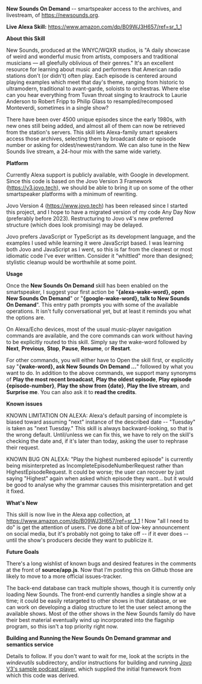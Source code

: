 **New Sounds On Demand** -- smartspeaker access to the archives, and livestream, of https://newsounds.org.

**Live Alexa Skill:** https://www.amazon.com/dp/B09WJ3H657/ref=sr_1_1

**About this Skill**

New Sounds, produced at the WNYC/WQXR studios, is "A daily showcase of weird and wonderful music from artists, composers and traditional musicians — all gleefully oblivious of their genres." It's an excellent resource for learning about music and performers that American radio stations don't (or didn't) often play. Each episode is centered around playing examples which meet that day's theme, ranging from historic to ultramodern, traditional to avant-garde, soloists to orchestras. Where else can you hear everything from Tuvan throat singing to krautrock to Laurie Anderson to Robert Fripp to Philip Glass to resampled/recomposed Monteverdi, sometimes in a single show?

There have been over 4500 unique episodes since the early 1980s, with new ones still being added, and almost all of them can now be retrieved from the station's servers. This skill lets Alexa-family smart speakers access those archives, selecting them by broadcast date or episode number or asking for oldest/newest/random. We can also tune in the New Sounds live stream, a 24-hour mix with the same wide variety.

**Platform**

Currently Alexa support is publicly available, with Google in development. Since this code is based on the Jovo Version 3 Framework (https://v3.jovo.tech), we should be able to bring it up on some of the other smartspeaker platforms with a minimum of rewriting.

Jovo Version 4 (https://www.jovo.tech) has been released since I started this project, and I hope to have a migrated version of my code Any Day Now (preferably before 2023). Restructuring to Jovo v4's new preferred structure (which does look promising) may be delayed.

Jovo prefers JavaScript or TypeScript as its development language, and the examples I used while learning it were JavaScript based. I was learning both Jovo and JavaScript as I went, so this is far from the cleanest or most idiomatic code I've ever written. Consider it "whittled" more than designed; stylistic cleanup would be worthwhile at some point.

**Usage**

Once the **New Sounds On Demand** skill has been enabled on the smartspeaker, I suggest your first action be "**{alexa-wake-word}, open New Sounds On Demand**" or "**{google-wake-word}, talk to New Sounds On Demand**". This entry path prompts you with some of the available operations. It isn't fully conversational yet, but at least it reminds you what the options are.

On Alexa/Echo devices, most of the usual music-player navigation commands are available, and the core commands can work without having to be explicitly routed to this skill. Simply say the wake-word followed by **Next**, **Previous**, **Stop**, **Pause**, **Resume**, or **Restart**.

For other commands, you will either have to Open the skill first, or explicitly say "**{wake-word}, ask New Sounds On Demand ...**" followed by what you want to do. In addition to the above commands, we support many synonyms of **Play the most recent broadcast**, **Play the oldest episode**, **Play episode {episode-number}**, **Play the show from {date}**, **Play the live stream**, and **Surprise me**. You can also ask it to **read the credits**. 


**Known issues**

KNOWN LIMITATION ON ALEXA: Alexa's default parsing of incomplete is biased toward assuming "next" instance of the described date -- "Tuesday" is taken as "next Tuesday." This skill is always backward-looking, so that is the wrong default. Until/unless we can fix this, we have to rely on the skill's checking the date and, if it's later than today, asking the user to rephrase their request.

KNOWN BUG ON ALEXA: "Play the highest numbered episode" is currently being misinterpreted as IncompleteEpisodeNumberRequest rather than HighestEpisodeRequest. It could be worse; the user can recover by just saying "Highest" again when asked which episode they want... but it would be good to analyse why the grammar causes this misinterpretation and get it fixed.


**What's New**

This skill is now live in the Alexa app collection, at https://www.amazon.com/dp/B09WJ3H657/ref=sr_1_1 ! Now "all I need to do" is get the attention of users. I've done a bit of low-key announcement on social media, but it's probably not going to take off -- if it ever does -- until the show's producers decide they want to publicize it.


**Future Goals**

There's a long wishlist of known bugs and desired features in the comments at the front of **source/app.js**. Now that I'm posting this on Github those are likely to move to a more official issues-tracker.

The back-end database can track multiple shows, though it is currently only loading New Sounds. The front-end currently handles a single show at a time; it could be easily retargeted to other shows in that database, or we can work on developing a dialog structure to let the user select among the available shows. Most of the other shows in the New Sounds family do have their best material eventually wind up incorporated into the flagship program, so this isn't a top priority right now.


**Building and Running the New Sounds On Demand grammar and semantics service**

Details to follow. If you don't want to wait for me, look at the scripts in the *windevutils* subdirectory, and/or instructions for building and running [Jovo V3's sample podcast player](https://www.jovo.tech/courses/project-3-podcast-player), which supplied the initial framework from which this code was derived.
